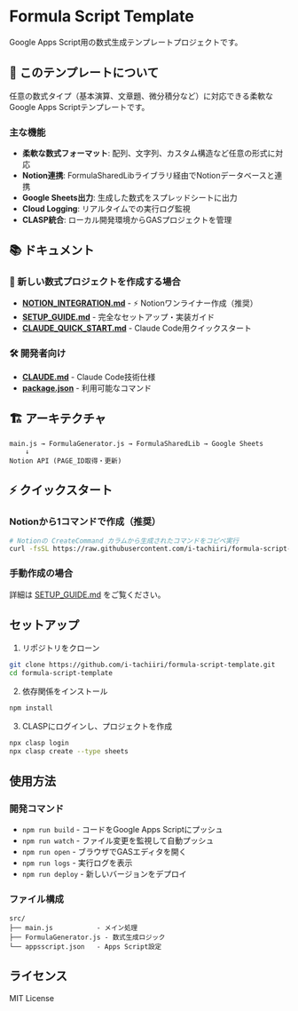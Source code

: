 # Formula Script Template

Google Apps Script用の数式生成テンプレートプロジェクトです。

## 🎯 このテンプレートについて

任意の数式タイプ（基本演算、文章題、微分積分など）に対応できる柔軟なGoogle Apps Scriptテンプレートです。

### 主な機能
- **柔軟な数式フォーマット**: 配列、文字列、カスタム構造など任意の形式に対応
- **Notion連携**: FormulaSharedLibライブラリ経由でNotionデータベースと連携  
- **Google Sheets出力**: 生成した数式をスプレッドシートに出力
- **Cloud Logging**: リアルタイムでの実行ログ監視
- **CLASP統合**: ローカル開発環境からGASプロジェクトを管理

## 📚 ドキュメント

### 🚀 新しい数式プロジェクトを作成する場合
- **[NOTION_INTEGRATION.md](./NOTION_INTEGRATION.md)** - ⚡ Notionワンライナー作成（推奨）
- **[SETUP_GUIDE.md](./SETUP_GUIDE.md)** - 完全なセットアップ・実装ガイド
- **[CLAUDE_QUICK_START.md](./CLAUDE_QUICK_START.md)** - Claude Code用クイックスタート

### 🛠️ 開発者向け
- **[CLAUDE.md](./CLAUDE.md)** - Claude Code技術仕様
- **[package.json](./package.json)** - 利用可能なコマンド

## 🏗️ アーキテクチャ

```
main.js → FormulaGenerator.js → FormulaSharedLib → Google Sheets
    ↓
Notion API (PAGE_ID取得・更新)
```

## ⚡ クイックスタート

### Notionから1コマンドで作成（推奨）
```bash
# Notionの CreateCommand カラムから生成されたコマンドをコピペ実行
curl -fsSL https://raw.githubusercontent.com/i-tachiiri/formula-script-template/main/scripts/create-project.js | node - pageId=あなたのPageID projectName=プロジェクト名 formulaType="数式種類"
```

### 手動作成の場合
詳細は [SETUP_GUIDE.md](./SETUP_GUIDE.md) をご覧ください。

## セットアップ

1. リポジトリをクローン
```bash
git clone https://github.com/i-tachiiri/formula-script-template.git
cd formula-script-template
```

2. 依存関係をインストール
```bash
npm install
```

3. CLASPにログインし、プロジェクトを作成
```bash
npx clasp login
npx clasp create --type sheets
```

## 使用方法

### 開発コマンド

- `npm run build` - コードをGoogle Apps Scriptにプッシュ
- `npm run watch` - ファイル変更を監視して自動プッシュ
- `npm run open` - ブラウザでGASエディタを開く
- `npm run logs` - 実行ログを表示
- `npm run deploy` - 新しいバージョンをデプロイ

### ファイル構成

```
src/
├── main.js           - メイン処理
├── FormulaGenerator.js - 数式生成ロジック
└── appsscript.json   - Apps Script設定
```

## ライセンス

MIT License